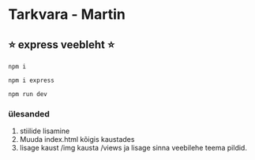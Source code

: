 # Tarkvara - Martin 
##  :star: express veebleht :star:

```
npm i 
```

```
npm i express 
```

```
npm run dev
```

### ülesanded

1. stiilide lisamine
2. Muuda index.html kõigis kaustades
3. lisage kaust /img kausta /views ja lisage sinna veebilehe teema pildid.
